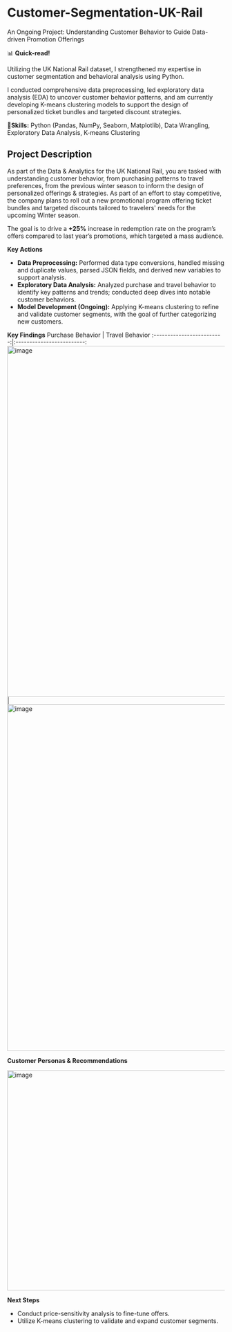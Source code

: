 # Customer-Segmentation-UK-Rail
An Ongoing Project: Understanding Customer Behavior to Guide Data-driven Promotion Offerings


📊 **Quick-read!**

Utilizing the UK National Rail dataset, I strengthened my expertise in customer segmentation and behavioral analysis using Python.

I conducted comprehensive data preprocessing, led exploratory data analysis (EDA) to uncover customer behavior patterns, and am currently developing K-means clustering models to support the design of personalized ticket bundles and targeted discount strategies.

📍**Skills:** Python (Pandas, NumPy, Seaborn, Matplotlib), Data Wrangling, Exploratory Data Analysis, K-means Clustering

## **Project Description**
As part of the Data & Analytics for the UK National Rail, you are tasked with understanding customer behavior, from purchasing patterns to travel preferences, from the previous winter season to inform the design of personalized offerings & strategies. As part of an effort to stay competitive, the company plans to roll out a new promotional program offering ticket bundles and targeted discounts tailored to travelers' needs for the upcoming Winter season. 

The goal is to drive a **+25%** increase in redemption rate on the program’s offers compared to last year’s promotions, which targeted a mass audience. 

**Key Actions**

- **Data Preprocessing:** Performed data type conversions, handled missing and duplicate values, parsed JSON fields, and derived new variables to support analysis.
- **Exploratory Data Analysis:** Analyzed purchase and travel behavior to identify key patterns and trends; conducted deep dives into notable customer behaviors.
- **Model Development (Ongoing):** Applying K-means clustering to refine and validate customer segments, with the goal of further categorizing new customers.

**Key Findings**
Purchase Behavior             |  Travel Behavior
:-------------------------:|:-------------------------:
<img width="812" alt="image" src="https://github.com/user-attachments/assets/3c03eed9-66f5-4eb0-a617-35bd5e7237bf" /> | <img width="802" alt="image" src="https://github.com/user-attachments/assets/a4a0dc92-f7b4-4c57-9c1a-659310f4376d" />

**Customer Personas & Recommendations**

<img width="509" alt="image" src="https://github.com/user-attachments/assets/4a7a843a-ff1a-433a-9978-c93af95d4bfb" />


**Next Steps**

- Conduct price-sensitivity analysis to fine-tune offers.
- Utilize K-means clustering to validate and expand customer segments.

